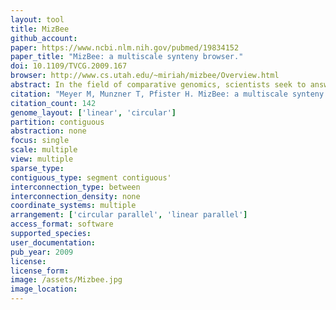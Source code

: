 ```yaml
---
layout: tool 
title: MizBee
github_account: 
paper: https://www.ncbi.nlm.nih.gov/pubmed/19834152
paper_title: "MizBee: a multiscale synteny browser."
doi: 10.1109/TVCG.2009.167
browser: http://www.cs.utah.edu/~miriah/mizbee/Overview.html
abstract: In the field of comparative genomics, scientists seek to answer questions about evolution and genomic function by comparing the genomes of species to find regions of shared sequences. Conserved syntenic blocks are an important biological data abstraction for indicating regions of shared sequences. The goal of this work is to show multiple types of relationships at multiple scales in a way that is visually comprehensible in accordance with known perceptual principles. We present a task analysis for this domain where the fundamental questions asked by biologists can be understood by a characterization of relationships into the four types of proximity/location, size, orientation, and similarity/strength, and the four scales of genome, chromosome, block, and genomic feature. We also propose a new taxonomy of the design space for visually encoding conservation data. We present MizBee, a multiscale synteny browser with the unique property of providing interactive side-by-side views of the data across the range of scales supporting exploration of all of these relationship types. We conclude with case studies from two biologists who used MizBee to augment their previous automatic analysis work flow, providing anecdotal evidence about the efficacy oft he system for the visualization of syntenic data, the analysis of conservation relationships, and the communication of scientific insights.
citation: "Meyer M, Munzner T, Pfister H. MizBee: a multiscale synteny browser. IEEE Trans Vis Comput Graph. 2009;15: 897–904."
citation_count: 142
genome_layout: ['linear', 'circular']
partition: contiguous
abstraction: none
focus: single
scale: multiple
view: multiple
sparse_type: 
contiguous_type: segment contiguous'
interconnection_type: between
interconnection_density: none
coordinate_systems: multiple
arrangement: ['circular parallel', 'linear parallel']
access_format: software
supported_species: 
user_documentation: 
pub_year: 2009
license: 
license_form: 
image: /assets/Mizbee.jpg
image_location: 
---
```

